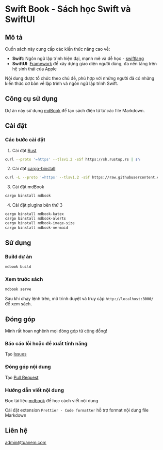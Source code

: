 # Swift Book - Sách học Swift và SwiftUI

## Mô tả

Cuốn sách này cung cấp các kiến thức nâng cao về:

- **Swift**: Ngôn ngữ lập trình hiện đại, mạnh mẽ và dễ học -
  [swiftlang](https://github.com/swiftlang/swift)
- **SwiftUI**: [Framework](https://developer.apple.com/tutorials/swiftui/) để
  xây dựng giao diện người dùng, đa nền tảng trên hệ sinh thái của Apple

Nội dung được tổ chức theo chủ đề, phù hợp với những người đã có những kiến thức
cơ bản về lập trình và ngôn ngữ lập trình Swift.

## Công cụ sử dụng

Dự án này sử dụng [mdBook](https://github.com/rust-lang/mdBook) để tạo sách điện
tử từ các file Markdown.

## Cài đặt

### Các bước cài đặt

1. Cài đặt [Rust](https://www.rust-lang.org/)

```bash
curl --proto '=https' --tlsv1.2 -sSf https://sh.rustup.rs | sh
```

2. Cài đặt [cargo-binstall](https://github.com/cargo-bins/cargo-binstall)

```bash
curl -L --proto '=https' --tlsv1.2 -sSf https://raw.githubusercontent.com/cargo-bins/cargo-binstall/main/install-from-binstall-release.sh | bash
```

3. Cài đặt mdBook

```bash
cargo binstall mdbook
```

4. Cài đặt plugins bên thứ 3

```bash
cargo binstall mdbook-katex
cargo binstall mdbook-alerts
cargo binstall mdbook-image-size
cargo binstall mdbook-mermaid
```

## Sử dụng

### Build dự án

```bash
mdbook build
```

### Xem trước sách

```bash
mdbook serve
```

Sau khi chạy lệnh trên, mở trình duyệt và truy cập `http://localhost:3000/` để
xem sách.

## Đóng góp

Mình rất hoan nghênh mọi đóng góp từ cộng đồng!

### Báo cáo lỗi hoặc đề xuất tính năng

Tạo [Issues](https://github.com/tuanemdev/swift-book/issues)

### Đóng góp nội dung

Tạo [Pull Request](https://github.com/tuanemdev/swift-book/pulls)

### Hướng dẫn viết nội dung

Đọc tài liệu [mdbook](https://rust-lang.github.io/mdBook/) để học cách viết nội
dung

Cài đặt extension `Prettier - Code formatter` hỗ trợ format nội dung file
Markdown

## Liên hệ

admin@tuanem.com
